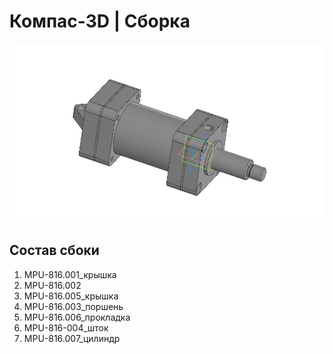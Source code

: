 # Компас-3D | Сборка  <br>

![Иллюстрация к проекту](https://github.com/Kompas-Mospolytech/Kompas-ingeneringSoft/blob/main/Sborka_Kompas.jpg)

## Состав сбоки
1. MPU-816.001_крышка
2. MPU-816.002
3. MPU-816.005_крышка
4. MPU-816.003_поршень
5. MPU-816.006_прокладка
6. MPU-816-004_шток
7. MPU-816.007_цилиндр
